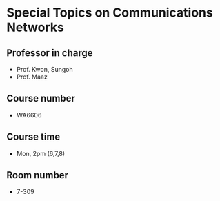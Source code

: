 # Special Topics on Communications Networks
## Professor in charge
- Prof. Kwon, Sungoh
- Prof. Maaz
## Course number
- WA6606
## Course time
- Mon, 2pm (6,7,8)
## Room number
- 7-309

